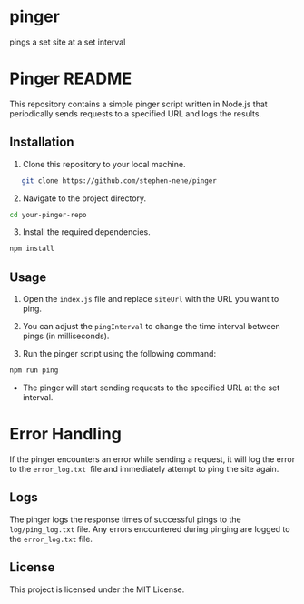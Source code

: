 # pinger
pings a set site at a set interval

# Pinger README

This repository contains a simple pinger script written in Node.js that periodically sends requests to a specified URL and logs the results.

## Installation

1. Clone this repository to your local machine.

```sh
   git clone https://github.com/stephen-nene/pinger
```


2. Navigate to the project directory.

```sh
cd your-pinger-repo
```

3. Install the required dependencies.

```sh
npm install
```

## Usage
1. Open the `index.js` file and replace `siteUrl` with the URL you want to ping.

2. You can adjust the `pingInterval` to change the time interval between pings (in milliseconds).

3. Run the pinger script using the following command:

```sh
npm run ping
```

- The pinger will start sending requests to the specified URL at the set interval.

# Error Handling
If the pinger encounters an error while sending a request, it will log the error to the `error_log.txt `file and immediately attempt to ping the site again.

## Logs
The pinger logs the response times of successful pings to the `log/ping_log.txt` file. Any errors encountered during pinging are logged to the `error_log.txt` file.

## License
This project is licensed under the MIT License.